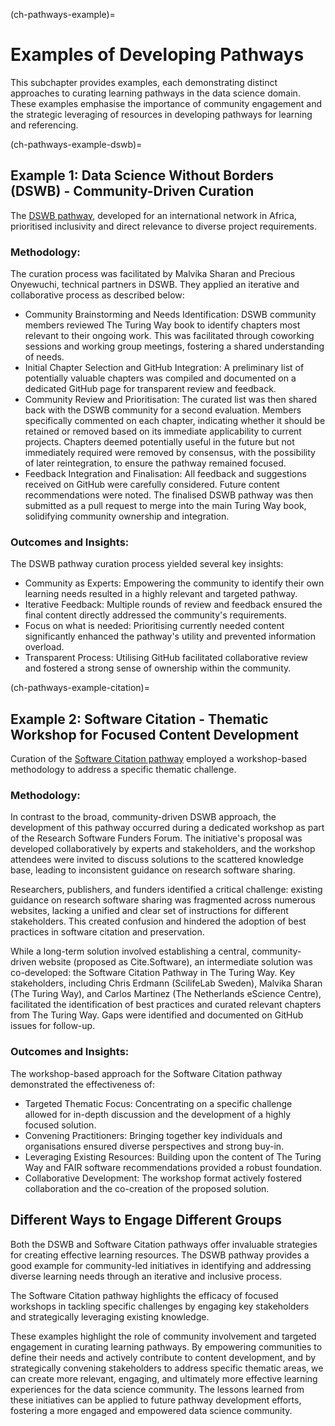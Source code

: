 (ch-pathways-example)=
# Examples of Developing Pathways

This subchapter provides examples, each demonstrating distinct approaches to curating learning pathways in the data science domain.
These examples emphasise the importance of community engagement and the strategic leveraging of resources in developing pathways for learning and referencing.

(ch-pathways-example-dswb)=
## Example 1: Data Science Without Borders (DSWB) - Community-Driven Curation

The [DSWB pathway](https://book.the-turing-way.org/pathways/data-science-without-borders), developed for an international network in Africa, prioritised inclusivity and direct relevance to diverse project requirements.

### Methodology:

The curation process was facilitated by Malvika Sharan and Precious Onyewuchi, technical partners in DSWB. They applied an iterative and collaborative process as described below:

- Community Brainstorming and Needs Identification: DSWB community members reviewed The Turing Way book to identify chapters most relevant to their ongoing work.
This was facilitated through coworking sessions and working group meetings, fostering a shared understanding of needs.
- Initial Chapter Selection and GitHub Integration: A preliminary list of potentially valuable chapters was compiled and documented on a dedicated GitHub page for transparent review and feedback.
- Community Review and Prioritisation: The curated list was then shared back with the DSWB community for a second evaluation.
Members specifically commented on each chapter, indicating whether it should be retained or removed based on its immediate applicability to current projects.
Chapters deemed potentially useful in the future but not immediately required were removed by consensus, with the possibility of later reintegration, to ensure the pathway remained focused.
- Feedback Integration and Finalisation: All feedback and suggestions received on GitHub were carefully considered.
Future content recommendations were noted. The finalised DSWB pathway was then submitted as a pull request to merge into the main Turing Way book, solidifying community ownership and integration.

### Outcomes and Insights:

The DSWB pathway curation process yielded several key insights:

* Community as Experts: Empowering the community to identify their own learning needs resulted in a highly relevant and targeted pathway.
* Iterative Feedback: Multiple rounds of review and feedback ensured the final content directly addressed the community's requirements.
* Focus on what is needed: Prioritising currently needed content significantly enhanced the pathway's utility and prevented information overload.
* Transparent Process: Utilising GitHub facilitated collaborative review and fostered a strong sense of ownership within the community.

(ch-pathways-example-citation)=
## Example 2: Software Citation - Thematic Workshop for Focused Content Development

Curation of the [Software Citation pathway](https://book.the-turing-way.org/pathways/software-citation) employed a workshop-based methodology to address a specific thematic challenge.

### Methodology:

In contrast to the broad, community-driven DSWB approach, the development of this pathway occurred during a dedicated workshop as part of the Research Software Funders Forum.
The initiative's proposal was developed collaboratively by experts and stakeholders, and the workshop attendees were invited to discuss solutions to the scattered knowledge base, leading to inconsistent guidance on research software sharing.

Researchers, publishers, and funders identified a critical challenge: existing guidance on research software sharing was fragmented across numerous websites, lacking a unified and clear set of instructions for different stakeholders.
This created confusion and hindered the adoption of best practices in software citation and preservation.

While a long-term solution involved establishing a central, community-driven website (proposed as Cite.Software), an intermediate solution was co-developed: the Software Citation Pathway in The Turing Way.
Key stakeholders, including Chris Erdmann (ScilifeLab Sweden), Malvika Sharan (The Turing Way), and Carlos Martinez (The Netherlands eScience Centre), facilitated the identification of best practices and curated relevant chapters from The Turing Way.
Gaps were identified and documented on GitHub issues for follow-up.

### Outcomes and Insights:

The workshop-based approach for the Software Citation pathway demonstrated the effectiveness of:

- Targeted Thematic Focus: Concentrating on a specific challenge allowed for in-depth discussion and the development of a highly focused solution.
- Convening Practitioners: Bringing together key individuals and organisations ensured diverse perspectives and strong buy-in.
- Leveraging Existing Resources: Building upon the content of The Turing Way and FAIR software recommendations provided a robust foundation.
- Collaborative Development: The workshop format actively fostered collaboration and the co-creation of the proposed solution.

## Different Ways to Engage Different Groups

Both the DSWB and Software Citation pathways offer invaluable strategies for creating effective learning resources.
The DSWB pathway provides a good example for community-led initiatives in identifying and addressing diverse learning needs through an iterative and inclusive process. 

The Software Citation pathway highlights the efficacy of focused workshops in tackling specific challenges by engaging key stakeholders and strategically leveraging existing knowledge.

These examples highlight the role of community involvement and targeted engagement in curating learning pathways.
By empowering communities to define their needs and actively contribute to content development, and by strategically convening stakeholders to address specific thematic areas, we can create more relevant, engaging, and ultimately more effective learning experiences for the data science community.
The lessons learned from these initiatives can be applied to future pathway development efforts, fostering a more engaged and empowered data science community.

